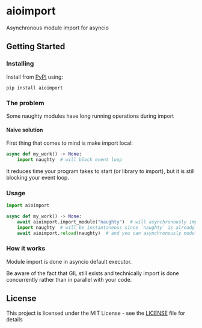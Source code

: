 # aioimport
Asynchronous module import for asyncio

## Getting Started

### Installing

Install from [PyPI](https://pypi.org/project/aioimport/) using:

```
pip install aioimport
```

### The problem

Some naughty modules have long running operations during import

#### Naive solution

First thing that comes to mind is make import local:

```python
async def my_work() -> None:
    import naughty  # will block event loop
```

It reduces time your program takes to start (or library to import),
but it is still blocking your event loop.

### Usage

```python
import aioimport

async def my_work() -> None:
    await aioimport.import_module("naughty")  # will asynchronously import module
    import naughty  # will be instantaneous since `naughty` is already in `sys.modules`
    await aioimport.reload(naughty)  # and you can asynchronously modules too
```

### How it works

Module import is done in asyncio default executor.

Be aware of the fact that GIL still exists and technically import is done concurrently rather than in parallel with your code.

## License

This project is licensed under the MIT License - see the [LICENSE](LICENSE) file for details
